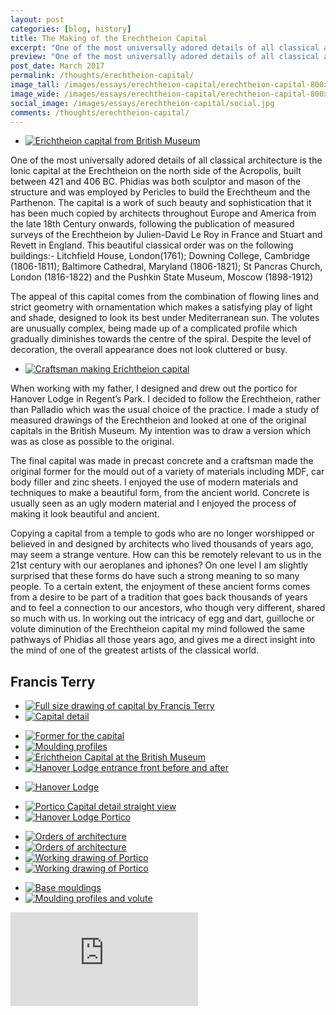 ```yaml
---
layout: post
categories: [blog, history]
title: The Making of the Erechtheion Capital
excerpt: "One of the most universally adored details of all classical architecture is the Ionic capital at the Erechtheion on the north side of the Acropolis..."
preview: "One of the most universally adored details of all classical architecture is the Ionic capital at the Erechtheion on the north side of the Acropolis, built between 421 and 406 BC. Phidias was both sculptor and mason of the structure and was employed by Pericles..."
post_date: March 2017
permalink: /thoughts/erechtheion-capital/
image_tall: /images/essays/erechtheion-capital/erechtheion-capital-800x600.jpg
image_wide: /images/essays/erechtheion-capital/erechtheion-capital-800x400.jpg
social_image: /images/essays/erechtheion-capital/social.jpg
comments: /thoughts/erechtheion-capital/
---
```

<ul class="list">
	<li class="full">
		<a class="fancybox" rel="group" href="/images/essays/erechtheion-capital/erichtheion-capital-from-british-museum.jpg" title="Erichtheion capital from British Museum">
			<img src="/images/essays/erechtheion-capital/thumbs/erichtheion-capital-from-british-museum.jpg" alt="Erichtheion capital from British Museum" />
		</a>
	</li>
</ul>

<p>
One of the most universally adored details of all classical architecture is the Ionic capital at the Erechtheion on the north side of the Acropolis, built between 421 and 406 BC. Phidias was both sculptor and mason of the structure and was employed by Pericles to build the Erechtheum and the Parthenon. The capital is a work of such beauty and sophistication that it has been much copied by architects throughout Europe and America from the late 18th Century onwards, following the publication of measured surveys of the Erechtheion by Julien-David Le Roy in France and Stuart and Revett in England. This beautiful classical order was on the following buildings:- Litchfield House, London(1761); Downing College, Cambridge (1806-1811); Baltimore Cathedral, Maryland (1806-1821); St Pancras Church, London (1816-1822) and the Pushkin State Museum, Moscow (1898-1912)
</p><p>
The appeal of this capital comes from the combination of flowing lines and strict geometry with ornamentation which makes a satisfying play of light and shade, designed to look its best under Mediterranean sun. The volutes are unusually complex, being made up of a complicated profile which gradually diminishes towards the centre of the spiral. Despite the level of decoration, the overall appearance does not look cluttered or busy.
</p>

<ul class="list">
<li class="full">
<a class="fancybox" rel="group" href="/images/essays/erechtheion-capital/craftsman-making-erichtheion-capital.jpg" title="Craftsman making Erichtheion capital">
<img src="/images/essays/erechtheion-capital/craftsman-making-erichtheion-capital.jpg" alt="Craftsman making Erichtheion capital" />
</a>
</li>
</ul>

<p>
When working with my father, I designed and drew out the portico for Hanover Lodge in Regent’s Park. I decided to follow the Erechtheion, rather than Palladio which was the usual choice of the practice. I made a study of measured drawings of the Erechtheion and looked at one of the original capitals in the British Museum. My intention was to draw a version which was as close as possible to the original.
</p><p>
The final capital was made in precast concrete and a craftsman made the original former for the mould out of a variety of materials including MDF, car body filler and zinc sheets. I enjoyed the use of modern materials and techniques to make a beautiful form, from the ancient world. Concrete is usually seen as an ugly modern material and I enjoyed the process of making it look beautiful and ancient.
</p><p>
Copying a capital from a temple to gods who are no longer worshipped or believed in and designed by architects who lived thousands of years ago, may seem a strange venture. How can this be remotely relevant to us in the 21st century with our aeroplanes and iphones? On one level I am slightly surprised that these forms do have such a strong meaning to so many people. To a certain extent, the enjoyment of these ancient forms comes from a desire to be part of a tradition that goes back thousands of years and to feel a connection to our ancestors, who though very different, shared so much with us. In working out the intricacy of egg and dart, guilloche or volute diminution of the Erechtheion capital my mind followed the same pathways of Phidias all those years ago, and gives me a direct insight into the mind of one of the greatest artists of the classical world.
</p>

<h2>
Francis Terry
</h2>

<ul class="list">
<li class="half">
<a class="fancybox" rel="group" href="/images/essays/erechtheion-capital/full-size-drawing-of-capital-by-francis-terry.jpg" title="Full size drawing of capital by Francis Terry">
<img src="/images/essays/erechtheion-capital/thumbs/full-size-drawing-of-capital-by-francis-terry.jpg" alt="Full size drawing of capital by Francis Terry" />
</a>
</li>
<li class="half">
<a class="fancybox" rel="group" href="/images/essays/erechtheion-capital/capital-detail.jpg" title="Capital detail">
<img src="/images/essays/erechtheion-capital/thumbs/capital-detail.jpg" alt="Capital detail" />
</a>
</li>
</ul>

<ul class="list">
<li class="quarter">
<a class="fancybox" rel="group" href="/images/essays/erechtheion-capital/former-for-the-capital.jpg" title="Former for the capital">
<img src="/images/essays/erechtheion-capital/thumbs/former-for-the-capital.jpg" alt="Former for the capital" />
</a>
</li>
<li class="quarter">
<a class="fancybox" rel="group" href="/images/essays/erechtheion-capital/moulding-profiles.jpg" title="Moulding profiles">
<img src="/images/essays/erechtheion-capital/thumbs/moulding-profiles.jpg" alt="Moulding profiles" />
</a>
</li>
<li class="quarter">
<a class="fancybox" rel="group" href="/images/essays/erechtheion-capital/erichtheion-capital-at-the-british-museum.jpg" title="Erichtheion Capital at the British Museum">
<img src="/images/essays/erechtheion-capital/thumbs/erichtheion-capital-at-the-british-museum.jpg" alt="Erichtheion Capital at the British Museum" />
</a>
</li>
<li class="quarter">
<a class="fancybox" rel="group" href="/images/essays/erechtheion-capital/hanover-lodge-entrance-front-before-and-after.jpg" title="Hanover Lodge entrance front before and after">
<img src="/images/essays/erechtheion-capital/thumbs/hanover-lodge-entrance-front-before-and-after.jpg" alt="Hanover Lodge entrance front before and after" />
</a>
</li>
</ul>

<ul class="list">
<li class="full">
<a class="fancybox" rel="group" href="/images/essays/erechtheion-capital/hanover-lodge.jpg" title="Hanover Lodge">
<img src="/images/essays/erechtheion-capital/hanover-lodge.jpg" alt="Hanover Lodge" />
</a>
</li>
</ul>

<ul class="list">
<li class="half">
<a class="fancybox" rel="group" href="/images/essays/erechtheion-capital/portico-capital-detail-straight-view.jpg" title="Portico Capital detail straight view">
<img src="/images/essays/erechtheion-capital/thumbs/portico-capital-detail-straight-view.jpg" alt="Portico Capital detail straight view" />
</a>
</li>
<li class="half">
<a class="fancybox" rel="group" href="/images/essays/erechtheion-capital/hanover-lodge-portico.jpg" title="Hanover Lodge Portico">
<img src="/images/essays/erechtheion-capital/thumbs/hanover-lodge-portico.jpg" alt="Hanover Lodge Portico" />
</a>
</li>
</ul>

<ul class="list">
<li class="quarter">
<a class="fancybox" rel="group" href="/images/essays/erechtheion-capital/orders-of-architecture-1.jpg" title="Orders of architecture">
<img src="/images/essays/erechtheion-capital/thumbs/orders-of-architecture-1.jpg" alt="Orders of architecture" />
</a>
</li>
<li class="quarter">
<a class="fancybox" rel="group" href="/images/essays/erechtheion-capital/orders-of-architecture-2.jpg" title="Orders of architecture">
<img src="/images/essays/erechtheion-capital/thumbs/orders-of-architecture-2.jpg" alt="Orders of architecture" />
</a>
</li>
<li class="quarter">
<a class="fancybox" rel="group" href="/images/essays/erechtheion-capital/working-drawing-of-portico-1.jpg" title="Working drawing of Portico">
<img src="/images/essays/erechtheion-capital/thumbs/working-drawing-of-portico-1.jpg" alt="Working drawing of Portico" />
</a>
</li>
<li class="quarter">
<a class="fancybox" rel="group" href="/images/essays/erechtheion-capital/working-drawing-of-portico-2.jpg" title="Working drawing of Portico">
<img src="/images/essays/erechtheion-capital/thumbs/working-drawing-of-portico-2.jpg" alt="Working drawing of Portico" />
</a>
</li>
</ul>

<ul class="list">
<li class="half">
<a class="fancybox" rel="group" href="/images/essays/erechtheion-capital/base-mouldings.jpg" title="Base mouldings">
<img src="/images/essays/erechtheion-capital/thumbs/base-mouldings.jpg" alt="Base mouldings" />
</a>
</li>
<li class="half">
<a class="fancybox" rel="group" href="/images/essays/erechtheion-capital/moulding-profiles-and-volute.jpg" title="Moulding profiles and volute">
<img src="/images/essays/erechtheion-capital/thumbs/moulding-profiles-and-volute.jpg" alt="Moulding profiles and volute" />
</a>
</li>
</ul>

<div class="clearfix"></div>

<div class="videoWrapper">
	<iframe src="https://www.youtube.com/embed/8LJ8HcDkTHE" frameborder="0" allowfullscreen></iframe>
</div>